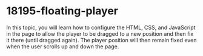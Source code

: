 # 18195-floating-player
In this topic, you will learn how to configure the HTML, CSS, and JavaScript in the page to allow the player to be dragged to a new position and then fix it there (until dragged again). The player position will then remain fixed even when the user scrolls up and down the page.
